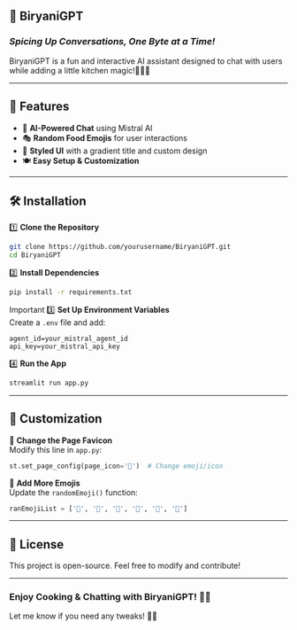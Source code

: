 ## 🍛 BiryaniGPT  
### *Spicing Up Conversations, One Byte at a Time!*  

BiryaniGPT is a fun and interactive AI assistant designed to chat with users while adding a little kitchen magic!🧑‍🍳✨  

---

## 🚀 Features  
- 🤖 **AI-Powered Chat** using Mistral AI  
- 🎭 **Random Food Emojis** for user interactions  
- 🎨 **Styled UI** with a gradient title and custom design  
- 🍽️ **Easy Setup & Customization**  

---

## 🛠 Installation  

1️⃣ **Clone the Repository**  
```bash
git clone https://github.com/yourusername/BiryaniGPT.git
cd BiryaniGPT
```

2️⃣ **Install Dependencies**  
```bash
pip install -r requirements.txt
```
Important
3️⃣ **Set Up Environment Variables**  
Create a `.env` file and add:  
```
agent_id=your_mistral_agent_id
api_key=your_mistral_api_key
```

4️⃣ **Run the App**  
```bash
streamlit run app.py
```

---

## 🎨 Customization  

🔹 **Change the Page Favicon**  
Modify this line in `app.py`:  
```python
st.set_page_config(page_icon='🍕')  # Change emoji/icon
```


🔹 **Add More Emojis**  
Update the `randomEmoji()` function:  
```python
ranEmojiList = ['🍔', '🍟', '🥑', '🍩', '🌮', '🍉']
```

---

## 📜 License  
This project is open-source. Feel free to modify and contribute!  

---

### **Enjoy Cooking & Chatting with BiryaniGPT!** 🍛🔥  

Let me know if you need any tweaks! 🚀💖
